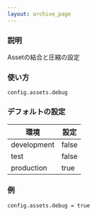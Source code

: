 ```yaml
---
layout: archive_page
---
```

### 説明
Assetの結合と圧縮の設定

### 使い方
    config.assets.debug

### デフォルトの設定

環境          | 設定
----------- | -----
development | false
test        | false
production  | true

### 例
    config.assets.debug = true